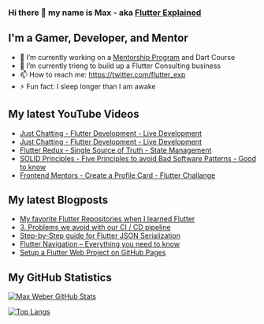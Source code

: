### Hi there 👋 my name is Max - aka [Flutter Explained](https://flutter-explained.dev)

## I'm a Gamer, Developer, and Mentor
- 🔭 I’m currently working on a [Mentorship Program](https://gumroad.com/l/ydgtfV) and Dart Course
- 🌱 I’m currently trieng to build up a Flutter Consulting business
- 📫 How to reach me: https://twitter.com/flutter_exp
- ⚡ Fun fact: I sleep longer than I am awake

## My latest YouTube Videos
<!-- YOUTUBE:START -->
- [Just Chatting - Flutter Development - Live Development](https://www.youtube.com/watch?v=gBF43NkBlg0)
- [Just Chatting - Flutter Development - Live Development](https://www.youtube.com/watch?v=AyE8dLEU6eE)
- [Flutter Redux - Single Source of Truth - State Management](https://www.youtube.com/watch?v=60_2HlagOzg)
- [SOLID Principles - Five Principles to avoid Bad Software Patterns - Good to know](https://www.youtube.com/watch?v=tWXPd4Dkuls)
- [Frontend Mentors - Create a Profile Card - Flutter Challange](https://www.youtube.com/watch?v=MS4g1E-d7M0)
<!-- YOUTUBE:END -->

## My latest Blogposts
<!-- BLOG-POST-LIST:START -->
- [My favorite Flutter Repositories when I learned Flutter](https://flutter-explained.dev/blog/flutter-repository-list/)
- [3. Problems we avoid with our CI / CD pipeline](https://flutter-explained.dev/blog/ci-cd-setup-codemagic/)
- [Step-by-Step guide for Flutter JSON Serialization](https://flutter-explained.dev/blog/flutter-json-serialization/)
- [Flutter Navigation – Everything you need to know](https://flutter-explained.dev/blog/three-ways-to-handle-flutter-navigation/)
- [Setup a Flutter Web Project on GitHub Pages](https://flutter-explained.dev/blog/setup-a-flutter-web-project-on-github-pages/)
<!-- BLOG-POST-LIST:END -->

## My GitHub Statistics
[![Max Weber GitHub Stats](https://github-readme-stats.vercel.app/api?username=md-weber&show_icons=true&theme=onedark)](https://github.com/anuraghazra/github-readme-stats)

[![Top Langs](https://github-readme-stats.vercel.app/api/top-langs/?username=md-weber)](https://github.com/anuraghazra/github-readme-stats)
